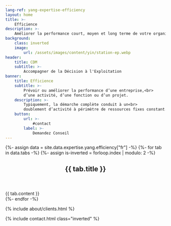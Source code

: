 ```yaml
---
lang-ref: yang-expertise-efficiency
layout: home
title: >-
    Efficience
description: >-
    Améliorer la performance court, moyen et long terme de votre organisation selon les axes humains, organisationnels et techniques, par une approche de management des processus BPM, et formaliser le tout par un tableau de bord de type BSC.
background:
    class: inverted
    image:
        url: /assets/images/content/yin/station-ep.webp
header:
    title: CDM
    subtitle: >-
        Accompagner de la Décision à l'Exploitation
banner:
    title: Efficience
    subtitle: >-
        Prévoir ou améliorer la performance d’une entreprise,<br>
        d’une activité, d’une fonction ou d’un projet.
    description: >-
        Typiquement, la démarche complète conduit à un<br>
        doublement d’activité à périmètre de ressources fixes constant.
    button:
        url: >-
            #contact
        label: >-
            Demandez Conseil
---
```


{%- assign data = site.data.expertise.yang.efficiency["fr"] -%}
{%- for tab in data.tabs -%}
{%- assign is-inverted = forloop.index | modulo: 2 -%}
<section id="{{ tab.id }}" {% if is-inverted == 0 %}class="inverted"{% endif %}>
    <header class="major">
        <h2>{{ tab.title }}</h2>
    </header>
    {{ tab.content }}
</section>
{%- endfor -%}

{% include about/clients.html %}

{% include contact.html class="inverted" %}
